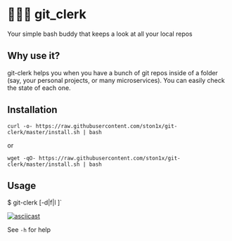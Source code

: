 # 👨🏽‍💼 git_clerk
Your simple bash buddy that keeps a look at all your local repos

## Why use it?
git-clerk helps you when you have a bunch of git repos inside of a folder (say, your personal projects, or many microservices). You can easily check the state of each one.

## Installation
```
curl -o- https://raw.githubusercontent.com/ston1x/git-clerk/master/install.sh | bash
```
or
```
wget -qO- https://raw.githubusercontent.com/ston1x/git-clerk/master/install.sh | bash
```



## Usage
$ git-clerk [-d|f|l <path length>]`

[![asciicast](https://asciinema.org/a/i05EkgWPN3Nk9aSCVEjzgAuAj.svg)](https://asciinema.org/a/i05EkgWPN3Nk9aSCVEjzgAuAj)

See `-h` for help
